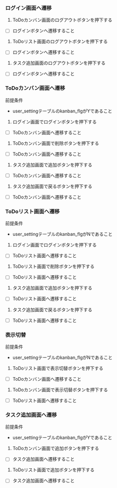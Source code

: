 ### ログイン画面へ遷移

1. ToDoカンバン画面のログアウトボタンを押下する
  * [ ] ログインボタンへ遷移すること
1. ToDoリスト画面のログアウトボタンを押下する
  * [ ] ログインボタンへ遷移すること
1. タスク追加画面のログアウトボタンを押下する
  * [ ] ログインボタンへ遷移すること

### ToDoカンバン画面へ遷移

前提条件
* user_settingテーブルのkanban_flgがYであること

1. ログイン画面でログインボタンを押下する
  * [ ] ToDoカンバン画面へ遷移すること
1. ToDoカンバン画面で削除ボタンを押下する
  * [ ] ToDoカンバン画面へ遷移すること
1. タスク追加画面で追加ボタンを押下する
  * [ ] ToDoカンバン画面へ遷移すること
1. タスク追加画面で戻るボタンを押下する
  * [ ] ToDoカンバン画面へ遷移すること

### ToDoリスト画面へ遷移

前提条件
* user_settingテーブルのkanban_flgがNであること

1. ログイン画面でログインボタンを押下する
  * [ ] ToDoリスト画面へ遷移すること
1. ToDoリスト画面で削除ボタンを押下する
  * [ ] ToDoリスト画面へ遷移すること
1. タスク追加画面で追加ボタンを押下する
  * [ ] ToDoリスト画面へ遷移すること
1. タスク追加画面で戻るボタンを押下する
  * [ ] ToDoリスト画面へ遷移すること

### 表示切替

前提条件
* user_settingテーブルのkanban_flgがNであること

1. ToDoリスト画面で表示切替ボタンを押下する
  * [ ] ToDoカンバン画面へ遷移すること
1. ToDoカンバン画面で表示切替ボタンを押下する
  * [ ] ToDoリスト画面へ遷移すること

### タスク追加画面へ遷移

前提条件
* user_settingテーブルのkanban_flgがYであること

1. ToDoカンバン画面で追加ボタンを押下する
  * [ ] タスク追加画面へ遷移すること
1. ToDoリスト画面で追加ボタンを押下する
  * [ ] タスク追加画面へ遷移すること
